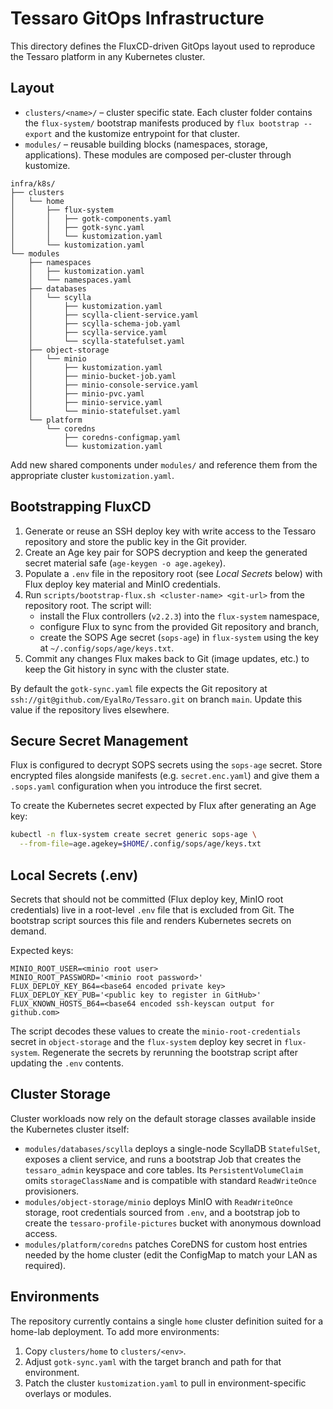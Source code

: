 # Tessaro GitOps Infrastructure

This directory defines the FluxCD-driven GitOps layout used to reproduce the Tessaro platform in any Kubernetes cluster.

## Layout

- `clusters/<name>/` – cluster specific state. Each cluster folder contains the `flux-system/` bootstrap manifests produced by `flux bootstrap --export` and the kustomize entrypoint for that cluster.
- `modules/` – reusable building blocks (namespaces, storage, applications). These modules are composed per-cluster through kustomize.

```
infra/k8s/
├── clusters
│   └── home
│       ├── flux-system
│       │   ├── gotk-components.yaml
│       │   ├── gotk-sync.yaml
│       │   └── kustomization.yaml
│       └── kustomization.yaml
└── modules
    ├── namespaces
    │   ├── kustomization.yaml
    │   └── namespaces.yaml
    ├── databases
    │   └── scylla
    │       ├── kustomization.yaml
    │       ├── scylla-client-service.yaml
    │       ├── scylla-schema-job.yaml
    │       ├── scylla-service.yaml
    │       └── scylla-statefulset.yaml
    ├── object-storage
    │   └── minio
    │       ├── kustomization.yaml
    │       ├── minio-bucket-job.yaml
    │       ├── minio-console-service.yaml
    │       ├── minio-pvc.yaml
    │       ├── minio-service.yaml
    │       └── minio-statefulset.yaml
    └── platform
        └── coredns
            ├── coredns-configmap.yaml
            └── kustomization.yaml
```

Add new shared components under `modules/` and reference them from the appropriate cluster `kustomization.yaml`.

## Bootstrapping FluxCD

1. Generate or reuse an SSH deploy key with write access to the Tessaro repository and store the public key in the Git provider.
2. Create an Age key pair for SOPS decryption and keep the generated secret material safe (`age-keygen -o age.agekey`).
3. Populate a `.env` file in the repository root (see *Local Secrets* below) with Flux deploy key material and MinIO credentials.
4. Run `scripts/bootstrap-flux.sh <cluster-name> <git-url>` from the repository root. The script will:
    - install the Flux controllers (`v2.2.3`) into the `flux-system` namespace,
    - configure Flux to sync from the provided Git repository and branch,
    - create the SOPS Age secret (`sops-age`) in `flux-system` using the key at `~/.config/sops/age/keys.txt`.
5. Commit any changes Flux makes back to Git (image updates, etc.) to keep the Git history in sync with the cluster state.

By default the `gotk-sync.yaml` file expects the Git repository at `ssh://git@github.com/EyalRo/Tessaro.git` on branch `main`. Update this value if the repository lives elsewhere.

## Secure Secret Management

Flux is configured to decrypt SOPS secrets using the `sops-age` secret. Store encrypted files alongside manifests (e.g. `secret.enc.yaml`) and give them a `.sops.yaml` configuration when you introduce the first secret.

To create the Kubernetes secret expected by Flux after generating an Age key:

```bash
kubectl -n flux-system create secret generic sops-age \
  --from-file=age.agekey=$HOME/.config/sops/age/keys.txt
```

## Local Secrets (.env)

Secrets that should not be committed (Flux deploy key, MinIO root credentials) live in a root-level `.env` file that is excluded from Git. The bootstrap script sources this file and renders Kubernetes secrets on demand.

Expected keys:

```
MINIO_ROOT_USER=<minio root user>
MINIO_ROOT_PASSWORD='<minio root password>'
FLUX_DEPLOY_KEY_B64=<base64 encoded private key>
FLUX_DEPLOY_KEY_PUB='<public key to register in GitHub>'
FLUX_KNOWN_HOSTS_B64=<base64 encoded ssh-keyscan output for github.com>
```

The script decodes these values to create the `minio-root-credentials` secret in `object-storage` and the `flux-system` deploy key secret in `flux-system`. Regenerate the secrets by rerunning the bootstrap script after updating the `.env` contents.

## Cluster Storage

Cluster workloads now rely on the default storage classes available inside the Kubernetes cluster itself:

- `modules/databases/scylla` deploys a single-node ScyllaDB `StatefulSet`, exposes a client service, and runs a bootstrap Job that creates the `tessaro_admin` keyspace and core tables. Its `PersistentVolumeClaim` omits `storageClassName` and is compatible with standard `ReadWriteOnce` provisioners.
- `modules/object-storage/minio` deploys MinIO with `ReadWriteOnce` storage, root credentials sourced from `.env`, and a bootstrap job to create the `tessaro-profile-pictures` bucket with anonymous download access.
- `modules/platform/coredns` patches CoreDNS for custom host entries needed by the home cluster (edit the ConfigMap to match your LAN as required).

## Environments

The repository currently contains a single `home` cluster definition suited for a home-lab deployment. To add more environments:

1. Copy `clusters/home` to `clusters/<env>`.
2. Adjust `gotk-sync.yaml` with the target branch and path for that environment.
3. Patch the cluster `kustomization.yaml` to pull in environment-specific overlays or modules.
